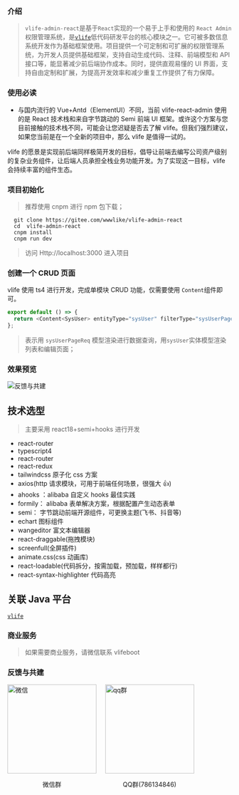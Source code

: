 ### 介绍

> `vlife-admin-react`是基于`React`实现的一个易于上手和使用的 `React Admin` 权限管理系统，是[`vlife`](https://gitee.com/wwwlike/vlife)低代码研发平台的核心模块之一。它可被多数信息系统开发作为基础框架使用。项目提供一个可定制和可扩展的权限管理系统，为开发人员提供基础框架，支持自动生成代码、注释、前端模型和 API 接口等，能显著减少前后端协作成本。同时，提供直观易懂的 UI 界面，支持自由定制和扩展，为提高开发效率和减少重复工作提供了有力保障。

### 使用必读

- 与国内流行的 Vue+Antd（ElementUI）不同，当前 vlife-react-admin 使用的是 React 技术栈和来自字节跳动的 Semi 前端 UI 框架。或许这个方案与您目前接触的技术栈不同，可能会让您迟疑是否去了解 vlife。但我们强烈建议，如果您当前是在一个全新的项目中，那么 vlife 是值得一试的。

vlife 的愿景是实现前后端同样极简开发的目标，倡导让前端去编写公司资产级别的复杂业务组件，让后端人员承担全栈业务功能开发。为了实现这一目标，vlife 会持续丰富的组件生态。

### 项目初始化

> 推荐使用 cnpm 进行 npm 包下载；

```shell
  git clone https://gitee.com/wwwlike/vlife-admin-react
  cd  vlife-admin-react
  cnpm install
  cnpm run dev
```

> 访问 Http://localhost:3000 进入项目

### 创建一个 CRUD 页面

vlife 使用 ts4 进行开发，完成单模块 CRUD 功能，仅需要使用 `Content`组件即可。

```ts
export default () => {
  return <Content<SysUser> entityType="sysUser" filterType="sysUserPageReq" />;
};
```

> 表示用 `sysUserPageReq` 模型渲染进行数据查询，用`sysUser`实体模型渲染列表和编辑页面；

### 效果预览

![反馈与共建](https://wwwlike.gitee.io/vlife-img/sysUser.png)

## 技术选型

> 主要采用 react18+semi+hooks 进行开发

- react-router
- typescript4
- react-router
- react-redux
- tailwindcss 原子化 css 方案
- axios(http 请求模块，可用于前端任何场景，很强大 👍)
- ahooks ：alibaba 自定义 hooks 最佳实践
- formily： alibaba 表单解决方案，根据配置产生动态表单
- semi： 字节跳动前端开源组件，可更换主题(飞书、抖音等)
- echart 图标组件
- wangeditor 富文本编辑器
- react-draggable(拖拽模块)
- screenfull(全屏插件)
- animate.css(css 动画库)
- react-loadable(代码拆分，按需加载，预加载，样样都行)
- react-syntax-highlighter 代码高亮

## 关联 Java 平台

[`vlife`](https://gitee.com/wwwlike/vlife)

### 商业服务

> 如果需要商业服务，请微信联系 vlifeboot

### 反馈与共建

<div>
    <div style="display: inline-block;">
      <img style="width: 200px; height: 200px;" src="https://wwwlike.gitee.io/vlife-img/wxq.png" alt="微信">
      <p style="text-align: center;">微信群</p>
    </div>&nbsp;&nbsp;&nbsp;&nbsp;
    <div style="display: inline-block;">
      <img style="width: 200px; height: 200px;" src="https://wwwlike.gitee.io/vlife-img/qqq.png" alt="qq群">
      <p style="text-align: center;">QQ群(786134846)</p>
    </div>
</div>
